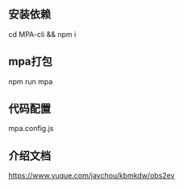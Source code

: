 ## 安装依赖

cd MPA-cli && npm i

## mpa打包

npm run mpa

## 代码配置

mpa.config.js

## 介绍文档

https://www.yuque.com/jaychou/kbmkdw/obs2ev